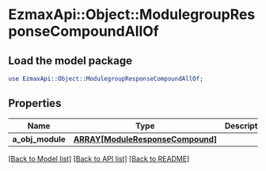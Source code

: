 # EzmaxApi::Object::ModulegroupResponseCompoundAllOf

## Load the model package
```perl
use EzmaxApi::Object::ModulegroupResponseCompoundAllOf;
```

## Properties
Name | Type | Description | Notes
------------ | ------------- | ------------- | -------------
**a_obj_module** | [**ARRAY[ModuleResponseCompound]**](ModuleResponseCompound.md) |  | [optional] 

[[Back to Model list]](../README.md#documentation-for-models) [[Back to API list]](../README.md#documentation-for-api-endpoints) [[Back to README]](../README.md)



